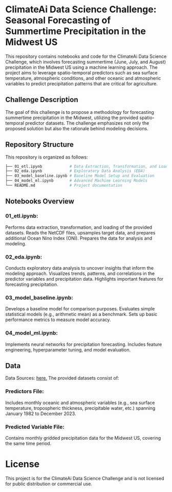 # ClimateAi Data Science Challenge: Seasonal Forecasting of Summertime Precipitation in the Midwest US
This repository contains notebooks and code for the ClimateAi Data Science Challenge, which involves forecasting summertime (June, July, and August) precipitation in the Midwest US using a machine learning approach. The project aims to leverage spatio-temporal predictors such as sea surface temperature, atmospheric conditions, and other oceanic and atmospheric variables to predict precipitation patterns that are critical for agriculture.

## Challenge Description
The goal of this challenge is to propose a methodology for forecasting summertime precipitation in the Midwest, utilizing the provided spatio-temporal predictor datasets. The challenge emphasizes not only the proposed solution but also the rationale behind modeling decisions.

## Repository Structure
This repository is organized as follows:

```bash
├── 01_etl.ipynb            # Data Extraction, Transformation, and Loading (ETL)
├── 02_eda.ipynb            # Exploratory Data Analysis (EDA)
├── 03_model_baseline.ipynb # Baseline Model Setup and Evaluation
├── 04_model_ml.ipynb       # Advanced Machine Learning Models
└── README.md               # Project documentation
```

## Notebooks Overview
### 01_etl.ipynb:

Performs data extraction, transformation, and loading of the provided datasets.
Reads the NetCDF files, upsamples target data, and prepares additional Ocean Nino Index (ONI).
Prepares the data for analysis and modeling.

### 02_eda.ipynb:

Conducts exploratory data analysis to uncover insights that inform the modeling approach.
Visualizes trends, patterns, and correlations in the predictor variables and precipitation data.
Highlights important features for forecasting precipitation.

### 03_model_baseline.ipynb:

Develops a baseline model for comparison purposes.
Evaluates simple statistical models (e.g., arithmetic mean) as a benchmark.
Sets up basic performance metrics to measure model accuracy.

### 04_model_ml.ipynb:

Implements neural networks for precipitation forecasting.
Includes feature engineering, hyperparameter tuning, and model evaluation.

## Data
Data Sources: [here.](https://drive.google.com/drive/folders/1ZIY5uPlTJrFByvD2QNDGZV70bGMxXVFd)
The provided datasets consist of:

### Predictors File:
Includes monthly oceanic and atmospheric variables (e.g., sea surface temperature, tropospheric thickness, precipitable water, etc.) spanning January 1982 to December 2023.

### Predicted Variable File:
Contains monthly gridded precipitation data for the Midwest US, covering the same time period.

# License
This project is for the ClimateAi Data Science Challenge and is not licensed for public distribution or commercial use.
